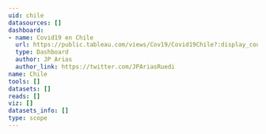```yaml
---
uid: chile
datasources: []
dashboard:
- name: Covid19 en Chile
  url: https://public.tableau.com/views/Cov19/Covid19Chile?:display_count=y&publish=yes&:origin=viz_share_link&:showVizHome=no
  type: Dashboard
  author: JP Arias
  author_link: https://twitter.com/JPAriasRuedi
name: Chile
tools: []
datasets: []
reads: []
viz: []
datasets_info: []
type: scope
---
```


